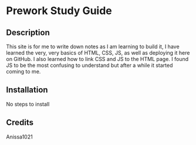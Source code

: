 # Prework Study Guide

## Description
This site is for me to write down notes as I am learning to build it, I have learned the very, very basics of HTML, CSS, JS, as well as deploying it here on GitHub. I also learned how to link CSS and JS to the HTML page. I found JS to be the most confusing to understand but after a while it started coming to me.

## Installation
No steps to install

## Credits
Anissa1021
